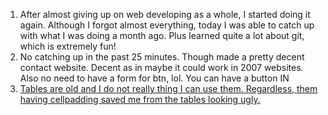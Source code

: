 1. After almost giving up on web developing as a whole, I started doing it again.
    Although I forgot almost everything, today I was able to catch up with what I was doing a month ago.
    Plus learned quite a lot about git, which is extremely fun!
2. No catching up in the past 25 minutes. Though made a pretty decent contact website.
    Decent as in maybe it could work in 2007 websites. Also no need to have a form for btn, lol.
    You can have a button IN <a href="">
3. Tables are old and I do not really thing I can use them. Regardless, them having cellpadding saved me from the tables looking ugly. 